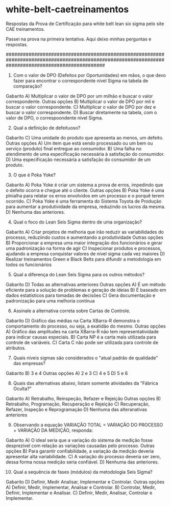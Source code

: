 # white-belt-caetreinamentos
Respostas da Prova de Certificação para white belt lean six sigma pelo site CAE treinamentos.

Passei na prova na primeira tentativa. Aqui deixo minhas perguntas e respostas.

###################################################################################################################################################

1. Com o valor de DPO (Defeitos por Oportunidades) em mãos, o que devo fazer para encontrar o correspondente nível Sigma na tabela de comparação?

Gabarito
A) Multiplicar o valor de DPO por um milhão e buscar o valor correspondente.
Outras opções
B) Multiplicar o valor de DPO por mil e buscar o valor correspondente.
C) Multiplicar o valor de DPO por dez e buscar o valor correspondente.
D) Buscar diretamente na tabela, com o valor de DPO, o correspoondente nível Sigma.

2. Qual a definição de defeituoso?

Gabarito
C) Uma unidade do produto que apresenta ao menos, um defeito.
Outras opções
A) Um item que está sendo processado ou um bem ou serviço (produto) final entregue ao consumidor.
B) Uma falha no atendimento de uma especificação necessária à satisfação do consumidor.
D) Uma especificação necessária a satisfação do consumidor de um produto.

3. O que é Poka Yoke?

Gabarito
A) Poka Yoke é criar um sistema a prova de erros, impedindo que o defeito ocorra e chegue até o cliente.
Outras opções
B) Poka Yoke é uma plnialha para relatar os erros envolvidos em um processo e o porquê terem ocorrido.
C) Poka Yoke é uma ferramenta do Sistema Toyota de Produção para aumentar a produtividade da empresa, reduzindo os lucros da mesma.
D) Nenhuma das anteriores.

4. Qual o foco do Lean Seis Sigma dentro de uma organização?

Gabarito
A) Criar projetos de melhoria que irão reduzir as variabilidades do processo, reduziindo custos e aumentando a produtividade
Outras opções
B) Proporcionar a empresa uma maior integração dos funcionários e gerar uma padronização na forma de agir
C) Inspecionar produtos e processos, ajudando a empresa conquistar valores de nível sigma cada vez maiores
D) Realizar treinamentos Green e Black Belts para difundir a metodologia em todos os funcionários

5. Qual a diferença do Lean Seis Sigma para os outros métodos?

Gabarito
D) Todas as alternativas anteriores
Outras opções
A) É um método eficiente para a solução de problemas e geração de ideias
B) É baseado em dados estatísticos para tomadas de decisões
C) Gera documentação e padronização para uma melhoria contínua

6. Assinale a alternativa correta sobre Cartas de Controle.

Gabarito
D) Gráfico das médias na Carta XBarra-R demonstra o comportamento do processo, ou seja, a exatidão do mesmo.
Outras opções
A) Gráfico das amplitudes na carta XBarra-R não tem representatividade para indicar causas especiais.
B) Carta NP é a carta mais utilizada para controle de variáveis.
C) Carta C não pode ser utilizada para controle de atributos.

7. Quais níveis sigmas são considerados o "atual padrão de qualidade" das empresas?

Gabarito
B) 3 e 4
Outras opções
A) 2 e 3
C) 4 e 5 
D) 5 e 6

8. Quais das alternativas abaixo, listam somente atividades da "Fábrica Oculta?"

Gabarito
A) Retrabalho, Reinspeção, Refazer e Rejeição
Outras opções
B) Retrabalho, Programação, Recuperação e Rejeição
C) Recuperação, Refazer, Inspeção e Reprogramação
D) Nenhuma das alteranativas anteriores

9. Observando a equação VARIAÇÃO TOTAL = VARIAÇÃO DO PROCESSO + VARIAÇÃO DA MEDIÇÃO, responda:

Gabarito
A) O ideal seria que a variação do sistema de medição fosse desprezível com relação as variações causadas pelo processo.
Outras opções
B) Para garantir confiabilidade, a variação da medição deveria apresentar alta variabilidade.
C) A variação do processo deveria ser zero, dessa forma nossa medição seria confiável.
D) Nenhuma das anteriores.

10. Qual a sequência de fases (módulos) da metodologia Seis Sigma?

Gabarito
D) Definir, Medir Analisar, Implementar e Controlar.
Outras opções
A) Definir, Medir, Implementar, Analisar e Controlar.
B) Controlar, Medir, Definir, Implementar e Analisar.
C) Definir, Medir, Analisar, Controlar e Implementar.
